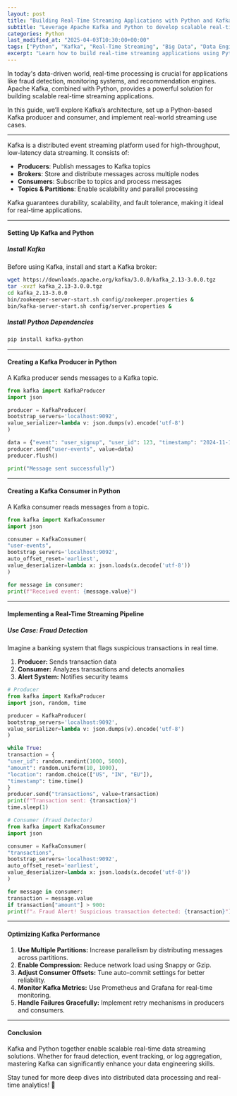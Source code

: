```yaml
---
layout: post
title: "Building Real-Time Streaming Applications with Python and Kafka"
subtitle: "Leverage Apache Kafka and Python to develop scalable real-time data pipelines"
categories: Python
last_modified_at: "2025-04-03T10:30:00+00:00"
tags: ["Python", "Kafka", "Real-Time Streaming", "Big Data", "Data Engineering", "Apache Kafka"]
excerpt: "Learn how to build real-time streaming applications using Python and Apache Kafka. Explore key concepts, best practices, and hands-on implementation."
---
```

In today's data-driven world, real-time processing is crucial for applications like fraud detection, monitoring systems, and recommendation engines. Apache Kafka, combined with Python, provides a powerful solution for building scalable real-time streaming applications.

In this guide, we’ll explore Kafka’s architecture, set up a Python-based Kafka producer and consumer, and implement real-world streaming use cases.

---
Kafka is a distributed event streaming platform used for high-throughput, low-latency data streaming. It consists of:

- **Producers**: Publish messages to Kafka topics
- **Brokers**: Store and distribute messages across multiple nodes
- **Consumers**: Subscribe to topics and process messages
- **Topics & Partitions**: Enable scalability and parallel processing

Kafka guarantees durability, scalability, and fault tolerance, making it ideal for real-time applications.

---

#### Setting Up Kafka and Python

##### Install Kafka

Before using Kafka, install and start a Kafka broker:

```sh  
wget https://downloads.apache.org/kafka/3.0.0/kafka_2.13-3.0.0.tgz  
tar -xvzf kafka_2.13-3.0.0.tgz  
cd kafka_2.13-3.0.0  
bin/zookeeper-server-start.sh config/zookeeper.properties &  
bin/kafka-server-start.sh config/server.properties &  
```

##### Install Python Dependencies

```sh  
pip install kafka-python  
```

---

#### Creating a Kafka Producer in Python

A Kafka producer sends messages to a Kafka topic.

```python  
from kafka import KafkaProducer  
import json

producer = KafkaProducer(  
bootstrap_servers='localhost:9092',  
value_serializer=lambda v: json.dumps(v).encode('utf-8')  
)

data = {"event": "user_signup", "user_id": 123, "timestamp": "2024-11-16T12:34:56"}  
producer.send("user-events", value=data)  
producer.flush()

print("Message sent successfully")  
```

---

#### Creating a Kafka Consumer in Python

A Kafka consumer reads messages from a topic.

```python  
from kafka import KafkaConsumer  
import json

consumer = KafkaConsumer(  
"user-events",  
bootstrap_servers='localhost:9092',  
auto_offset_reset='earliest',  
value_deserializer=lambda x: json.loads(x.decode('utf-8'))  
)

for message in consumer:  
print(f"Received event: {message.value}")  
```

---

#### Implementing a Real-Time Streaming Pipeline

##### Use Case: Fraud Detection

Imagine a banking system that flags suspicious transactions in real time.

1. **Producer:** Sends transaction data
2. **Consumer:** Analyzes transactions and detects anomalies
3. **Alert System:** Notifies security teams

```python
# Producer
from kafka import KafkaProducer  
import json, random, time

producer = KafkaProducer(  
bootstrap_servers='localhost:9092',  
value_serializer=lambda v: json.dumps(v).encode('utf-8')  
)

while True:  
transaction = {  
"user_id": random.randint(1000, 5000),  
"amount": random.uniform(10, 1000),  
"location": random.choice(["US", "IN", "EU"]),  
"timestamp": time.time()  
}  
producer.send("transactions", value=transaction)  
print(f"Transaction sent: {transaction}")  
time.sleep(1)  
```

```python
# Consumer (Fraud Detector)
from kafka import KafkaConsumer  
import json

consumer = KafkaConsumer(  
"transactions",  
bootstrap_servers='localhost:9092',  
auto_offset_reset='earliest',  
value_deserializer=lambda x: json.loads(x.decode('utf-8'))  
)

for message in consumer:  
transaction = message.value  
if transaction["amount"] > 900:  
print(f"⚠️ Fraud Alert! Suspicious transaction detected: {transaction}")  
```

---

#### Optimizing Kafka Performance

1. **Use Multiple Partitions:** Increase parallelism by distributing messages across partitions.
2. **Enable Compression:** Reduce network load using Snappy or Gzip.
3. **Adjust Consumer Offsets:** Tune auto-commit settings for better reliability.
4. **Monitor Kafka Metrics:** Use Prometheus and Grafana for real-time monitoring.
5. **Handle Failures Gracefully:** Implement retry mechanisms in producers and consumers.

---

#### Conclusion

Kafka and Python together enable scalable real-time data streaming solutions. Whether for fraud detection, event tracking, or log aggregation, mastering Kafka can significantly enhance your data engineering skills.

Stay tuned for more deep dives into distributed data processing and real-time analytics! 🚀  
